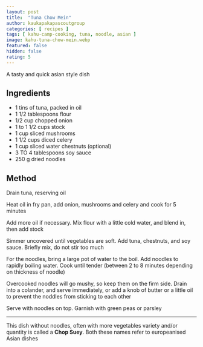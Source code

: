 ```yaml
---
layout: post
title:  "Tuna Chow Mein"
author: kaukapakapascoutgroup
categories: [ recipes ]
tags: [ kahu-camp-cooking, tuna, noodle, asian ]
image: kahu-tuna-chow-mein.webp
featured: false
hidden: false
rating: 5
---
```


A tasty and quick asian style dish 

## Ingredients

* 1 tins of tuna, packed in oil
* 1 1/2 tablespoons flour
* 1/2 cup chopped onion
* 1 to 1 1/2 cups stock
* 1 cup sliced mushrooms
* 1 1/2 cups diced celery
* 1 cup sliced water chestnuts (optional)
* 3 TO 4 tablespoons soy sauce
* 250 g dried noodles

## Method

Drain tuna, reserving oil

Heat oil in fry pan, add onion, mushrooms and celery and cook for 5 minutes

Add more oil if necessary. Mix flour with a little cold water, and blend in, then add stock

Simmer uncovered until vegetables are soft. Add tuna, chestnuts, and soy sauce. Briefly mix, do not stir too much

For the noodles, bring a large pot of water to the boil. Add noodles to rapidly boiling water. Cook until tender (between 2 to 8 minutes depending on thickness of noodle)

Overcooked noodles will go mushy, so keep them on the firm side. Drain into a colander, and serve immediately, or add a knob of butter or a little oil to prevent the noddles from sticking to each other

Serve with noodles on top. Garnish with green peas or parsley

---

This dish without noodles, often with more vegetables variety and/or quantity is called a **Chop Suey**. Both these names refer to europeanised Asian dishes
